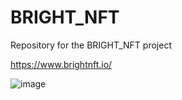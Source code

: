 # BRIGHT_NFT
Repository for the BRIGHT_NFT project

https://www.brightnft.io/

![image](https://user-images.githubusercontent.com/53861440/174053787-010bac87-ca9c-403b-8d4c-5a5e60f82442.png)
